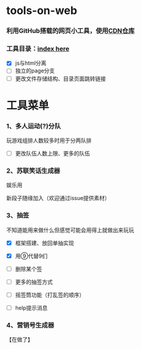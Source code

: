 # tools-on-web

### 利用GitHub搭载的网页小工具，使用[CDN仓库](http://staticfile.org/)

### 工具目录：[index here](https://enkansakura.github.io/web-tools/index.html)

- [x] js与html分离
- [ ] 独立的page分支
- [ ] 更改文件存储结构、目录页面跳转链接

# 工具菜单

### 1、多人运动(?)分队

​玩游戏组排人数较多时用于分两队排

- [ ] 更改队伍人数上限、更多的队伍

### 2、苏联笑话生成器

娱乐用

新段子随缘加入（欢迎通过issue提供素材）

### 3、抽签

不知道能用来做什么但感觉可能会用得上就做出来玩玩

- [x] 框架搭建、放回单抽实现

- [x] 用⑨代替9们

- [ ] 删除某个签

- [ ] 更多的抽签方式

- [ ] 摇签筒功能（打乱签的顺序）

- [ ] help提示消息

### 4、营销号生成器

【在做了】